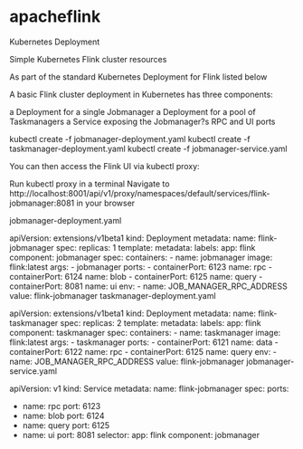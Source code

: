 # apacheflink

Kubernetes Deployment

Simple Kubernetes Flink cluster resources

As part of the standard Kubernetes Deployment for Flink listed below

A basic Flink cluster deployment in Kubernetes has three components:

a Deployment for a single Jobmanager
a Deployment for a pool of Taskmanagers
a Service exposing the Jobmanager?s RPC and UI ports

kubectl create -f jobmanager-deployment.yaml
kubectl create -f taskmanager-deployment.yaml
kubectl create -f jobmanager-service.yaml

You can then access the Flink UI via kubectl proxy:

Run kubectl proxy in a terminal
Navigate to http://localhost:8001/api/v1/proxy/namespaces/default/services/flink-jobmanager:8081 in your browser


jobmanager-deployment.yaml

apiVersion: extensions/v1beta1
kind: Deployment
metadata:
  name: flink-jobmanager
spec:
  replicas: 1
  template:
    metadata:
      labels:
        app: flink
        component: jobmanager
    spec:
      containers:
      - name: jobmanager
        image: flink:latest
        args:
        - jobmanager
        ports:
        - containerPort: 6123
          name: rpc
        - containerPort: 6124
          name: blob
        - containerPort: 6125
          name: query
        - containerPort: 8081
          name: ui
        env:
        - name: JOB_MANAGER_RPC_ADDRESS
          value: flink-jobmanager
taskmanager-deployment.yaml

apiVersion: extensions/v1beta1
kind: Deployment
metadata:
  name: flink-taskmanager
spec:
  replicas: 2
  template:
    metadata:
      labels:
        app: flink
        component: taskmanager
    spec:
      containers:
      - name: taskmanager
        image: flink:latest
        args:
        - taskmanager
        ports:
        - containerPort: 6121
          name: data
        - containerPort: 6122
          name: rpc
        - containerPort: 6125
          name: query
        env:
        - name: JOB_MANAGER_RPC_ADDRESS
          value: flink-jobmanager
jobmanager-service.yaml

apiVersion: v1
kind: Service
metadata:
  name: flink-jobmanager
spec:
  ports:
  - name: rpc
    port: 6123
  - name: blob
    port: 6124
  - name: query
    port: 6125
  - name: ui
    port: 8081
  selector:
    app: flink
    component: jobmanager